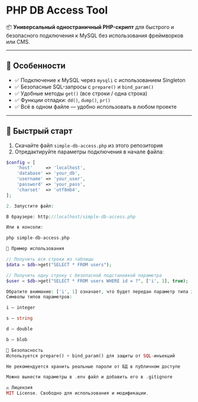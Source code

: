 # PHP DB Access Tool

📦 **Универсальный одностраничный PHP-скрипт** для быстрого и безопасного подключения к MySQL без использования фреймворков или CMS.

---

## 📌 Особенности

- ✅ Подключение к MySQL через `mysqli` с использованием Singleton
- ✅ Безопасные SQL-запросы с `prepare()` и `bind_param()`
- ✅ Удобные методы `get()` (все строки / одна строка)
- ✅ Функции отладки: `dd()`, `dump()`, `pr()`
- ✅ Всё в одном файле — удобно использовать в любом проекте

---

## 🚀 Быстрый старт

1. Скачайте файл `simple-db-access.php` из этого репозитория
2. Отредактируйте параметры подключения в начале файла:

```php
$config = [
    'host'     => 'localhost',
    'database' => 'your_db',
    'username' => 'your_user',
    'password' => 'your_pass',
    'charset'  => 'utf8mb4',
];

2. Запустите файл:

В браузере: http://localhost/simple-db-access.php

Или в консоли:

php simple-db-access.php

🧪 Пример использования

// Получить все строки из таблицы
$data = $db->get("SELECT * FROM users");

// Получить одну строку с безопасной подстановкой параметра
$user = $db->get("SELECT * FROM users WHERE id = ?", ['i', 1], true);

Обратите внимание: ['i', 1] означает, что будет передан параметр типа integer со значением 1.
Символы типов параметров:

i — integer

s — string

d — double

b — blob

🔐 Безопасность
Используется prepare() + bind_param() для защиты от SQL-инъекций

Не рекомендуется хранить реальные пароли от БД в публичном доступе

Можно вынести параметры в .env файл и добавить его в .gitignore

⚖️ Лицензия
MIT License. Свободно для использования и модификации.
